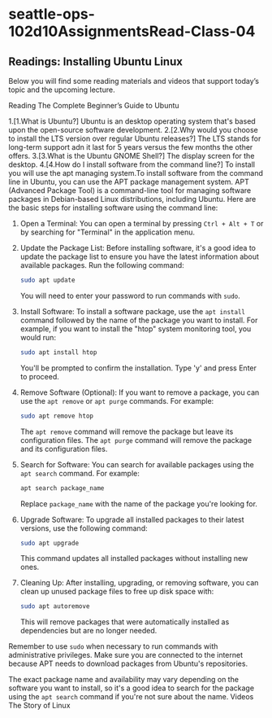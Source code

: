 # seattle-ops-102d10AssignmentsRead-Class-04

## Readings: Installing Ubuntu Linux
Below you will find some reading materials and videos that support today’s topic and the upcoming lecture.

Reading
The Complete Beginner’s Guide to Ubuntu

1.[1.What is Ubuntu?] Ubuntu is an desktop operating system that's based upon the open-source software development.
2.[2.Why would you choose to install the LTS version over regular Ubuntu releases?] The LTS stands for long-term support adn it last for 5 years versus the few months the other offers.
3.[3.What is the Ubuntu GNOME Shell?] The display screen for the desktop.
4.[4.How do I install software from the command line?] To install you will use the apt managing system.To install software from the command line in Ubuntu, you can use the APT package management system. APT (Advanced Package Tool) is a command-line tool for managing software packages in Debian-based Linux distributions, including Ubuntu. Here are the basic steps for installing software using the command line:

1. Open a Terminal:
   You can open a terminal by pressing `Ctrl + Alt + T` or by searching for "Terminal" in the application menu.

2. Update the Package List:
   Before installing software, it's a good idea to update the package list to ensure you have the latest information about available packages. Run the following command:

   ```bash
   sudo apt update
   ```

   You will need to enter your password to run commands with `sudo`.

3. Install Software:
   To install a software package, use the `apt install` command followed by the name of the package you want to install. For example, if you want to install the "htop" system monitoring tool, you would run:

   ```bash
   sudo apt install htop
   ```

   You'll be prompted to confirm the installation. Type 'y' and press Enter to proceed.

4. Remove Software (Optional):
   If you want to remove a package, you can use the `apt remove` or `apt purge` commands. For example:

   ```bash
   sudo apt remove htop
   ```

   The `apt remove` command will remove the package but leave its configuration files. The `apt purge` command will remove the package and its configuration files.

5. Search for Software:
   You can search for available packages using the `apt search` command. For example:

   ```bash
   apt search package_name
   ```

   Replace `package_name` with the name of the package you're looking for.

6. Upgrade Software:
   To upgrade all installed packages to their latest versions, use the following command:

   ```bash
   sudo apt upgrade
   ```

   This command updates all installed packages without installing new ones.

7. Cleaning Up:
   After installing, upgrading, or removing software, you can clean up unused package files to free up disk space with:

   ```bash
   sudo apt autoremove
   ```

   This will remove packages that were automatically installed as dependencies but are no longer needed.

Remember to use `sudo` when necessary to run commands with administrative privileges. Make sure you are connected to the internet because APT needs to download packages from Ubuntu's repositories.

The exact package name and availability may vary depending on the software you want to install, so it's a good idea to search for the package using the `apt search` command if you're not sure about the name.
Videos
The Story of Linux
